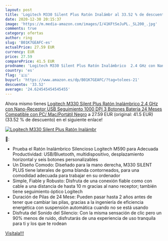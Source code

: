 ```yaml
---
layout: post
title: 'Logitech M330 Silent Plus Ratón Inalámbr al 33.52 % de descuento'
date: 2020-12-30 20:15:37
image: 'https://m.media-amazon.com/images/I/41KFtSeJuPL._SL200_.jpg'
comments: true
category: ofertas
author: ring
slug: 'B01K7GEAFC-es'
actualPrice: 27.59 EUR
currency: EUR
price: 27.59
comparePrice: 41.5 EUR
prodname: 'Logitech M330 Silent Plus Ratón Inalámbrico  2.4 GHz con Nano-Receptor USB  Seguimiento 1000 DPI  3 Botones  Batería 24 Meses  Compatible con PC/ Mac/Portátil  Negro'
country: 'es'
flag: '🇪🇸'
buyurl: 'https://www.amazon.es/dp/B01K7GEAFC/?tag=tolees-21'
descuento: '33.52'
average: '24.624545454545455'
---
```


Ahora mismo tienes [Logitech M330 Silent Plus Ratón Inalámbrico  2.4 GHz con Nano-Receptor USB  Seguimiento 1000 DPI  3 Botones  Batería 24 Meses  Compatible con PC/ Mac/Portátil  Negro](https://www.amazon.es/dp/B01K7GEAFC/?tag=tolees-21) a 27.59 EUR (original: 41.5 EUR) (33.52 %  de descuento) en el siguiente enlace!

[![Logitech M330 Silent Plus Ratón Inalámbr](https://m.media-amazon.com/images/I/41KFtSeJuPL._SL200_.jpg)](https://www.amazon.es/dp/B01K7GEAFC/?tag=tolees-21)

🔎:

- Prueba el Ratón Inalámbrico Silencioso Logitech M590 para Adecuada Productividad: USB/Bluetooth, multidispositivo, desplazamiento horizontal y seis botones personalizables
- Un Diseño Comodo: Diseñado para la mano derecha, M330 SILENT PLUS tiene laterales de goma blanda contorneados, para una comodidad adecuada para trabajar en su ordenador
- Simple, Fiable y Robusto: Disfruta de una conexión fiable como con cable a una distancia de hasta 10 m gracias al nano receptor; también tiene seguimiento óptico Logitech
- Duración de Pilas de 24 Mese: Pueden pasar hasta 2 años antes de tener que cambiar las pilas, gracias a la ingeniería de eficiencia energética con suspensión automática cuando no se está usando
- Disfruta del Sonido del Silencio: Con la misma sensación de clic pero un 90% menos de ruido, disfrutarás de una experiencia de uso tranquila para ti y los que te rodean

[Visítala!!!](https://www.amazon.es/dp/B01K7GEAFC/?tag=tolees-21)
